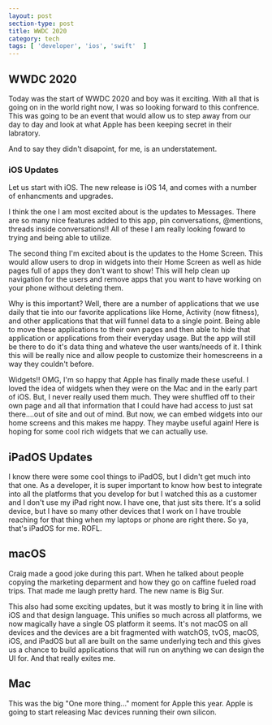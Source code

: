 ```yaml
---
layout: post
section-type: post
title: WWDC 2020
category: tech
tags: [ 'developer', 'ios', 'swift'  ]
---
```


## WWDC 2020

Today was the start of WWDC 2020 and boy was it exciting. With all that is going on in the world right now, I was so looking forward to this confrence. This was going to be an event that would allow us to step away from our day to day and look at what Apple has been keeping secret in their labratory.

And to say they didn't disapoint, for me, is an understatement.

### iOS Updates

Let us start with iOS. The new release is iOS 14, and comes with a number of enhancments and upgrades.

I think the one I am most excited about is the updates to Messages. There are so many nice features added to this app, pin conversations, @mentions, threads inside conversations!! All of these I am really looking foward to trying and being able to utilize.

The second thing I'm excited about is the updates to the Home Screen. This would allow users to drop in widgets into their Home Screen as well as hide pages full of apps they don't want to show! This will help clean up navigation for the users and remove apps that you want to have working on your phone without deleting them.

Why is this important? Well, there are a number of applications that we use daily that tie into our favorite applications like Home, Activity (now fitness), and other applications that that will funnel data to a single point. Being able to move these applications to their own pages and then able to hide that application or applications from their everyday usage. But the app will still be there to do it's data thing and whateve the user wants/needs of it. I think this will be really nice and allow people to customize their homescreens in a way they couldn't before.

Widgets!! OMG, I'm so happy that Apple has finally made these useful. I loved the idea of widgets when they were on the Mac and in the early part of iOS. But, I never really used them much. They were shuffled off to their own page and all that information that I could have had access to just sat there....out of site and out of mind. But now, we can embed widgets into our home screens and this makes me happy. They maybe useful again! Here is hoping for some cool rich widgets that we can actually use.

## iPadOS Updates

I know there were some cool things to iPadOS, but I didn't get much into that one. As a developer, it is super important to know how best to integrate into all the platforms that you develop for but I watched this as a customer and I don't use my iPad right now. I have one, that just sits there. It's a solid device, but I have so many other devices that I work on I have trouble reaching for that thing when my laptops or phone are right there. So ya, that's iPadOS for me. ROFL.

## macOS

Craig made a good joke during this part. When he talked about people copying the marketing deparment and how they go on caffine fueled road trips. That made me laugh pretty hard. The new name is Big Sur.

This also had some exciting updates, but it was mostly to bring it in line with iOS and that design language. This unifies so much across all platforms, we now magically have a single OS platform it seems. It's not macOS on all devices and the devices are a bit fragmented with watchOS, tvOS, macOS, iOS, and iPadOS but all are built on the same underlying tech and this gives us a chance to build applications that will run on anything we can design the UI for. And that really exites me.

## Mac

This was the big "One more thing..." moment for Apple this year. Apple is going to start releasing Mac devices running their own silicon.
